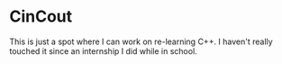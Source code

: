 # CinCout

This is just a spot where I can work on re-learning C++.  I haven't really touched it since an internship I did while in school.
